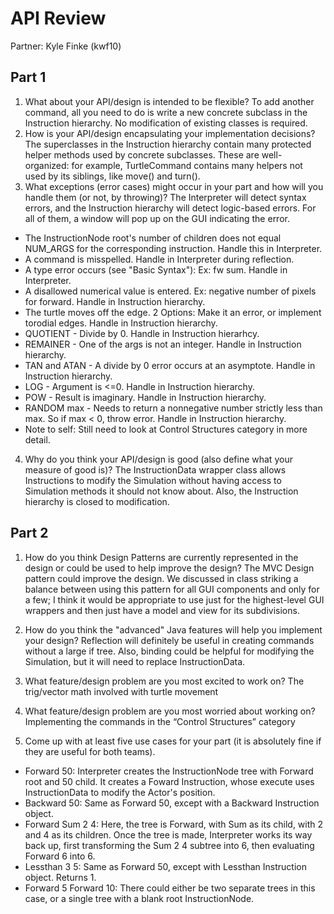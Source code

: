 # API Review
Partner: Kyle Finke (kwf10)

## Part 1
1. What about your API/design is intended to be flexible?
To add another command, all you need to do is write a new concrete subclass in the Instruction hierarchy. No modification of existing classes is required.
2. How is your API/design encapsulating your implementation decisions?
The superclasses in the Instruction hierarchy contain many protected helper methods used by concrete subclasses. These are well-organized: for example, TurtleCommand contains many helpers not used by its siblings, like move() and turn().
3. What exceptions (error cases) might occur in your part and how will you handle them (or not, by throwing)?
The Interpreter will detect syntax errors, and the Instruction hierarchy will detect logic-based errors. For
all of them, a window will pop up on the GUI indicating the error.

- The InstructionNode root's number of children does not equal NUM_ARGS for the corresponding instruction. Handle this in Interpreter.
- A command is misspelled. Handle in Interpreter during reflection.
- A type error occurs (see "Basic Syntax"): Ex: fw sum. Handle in Interpreter.
- A disallowed numerical value is entered. Ex: negative number of pixels for forward. Handle in Instruction hierarchy.
- The turtle moves off the edge. 2 Options: Make it an error, or implement torodial edges. Handle in Instruction hierarchy.
- QUOTIENT - Divide by 0. Handle in Instruction hierarhcy.
- REMAINER - One of the args is not an integer. Handle in Instruction hierarchy.
- TAN and ATAN - A divide by 0 error occurs at an asymptote. Handle in Instruction hierarchy.
- LOG - Argument is <=0. Handle in Instruction hierarchy.
- POW - Result is imaginary. Handle in Instruction hierarchy.
- RANDOM max - Needs to return a nonnegative number strictly less than max. So if max < 0, throw error. Handle in Instruction hierarchy.
- Note to self: Still need to look at Control Structures category in more detail.
 
4. Why do you think your API/design is good (also define what your measure of good is)?
The InstructionData wrapper class allows Instructions to modify the Simulation without having access to Simulation methods it should not know about. Also, the Instruction hierarchy is closed to modification.

## Part 2
1. How do you think Design Patterns are currently represented in the design or could be used to help improve the design?
The MVC Design pattern could improve the design. We discussed in class striking a balance between using this pattern for all GUI components and only for a few; I think it would be appropriate to use just for the highest-level GUI wrappers and then just have a model and view for its subdivisions.

2. How do you think the "advanced" Java features will help you implement your design?
Reflection will definitely be useful in creating commands without a large if tree. Also, binding could be helpful for modifying the Simulation, but it will need to replace InstructionData.
 
3. What feature/design problem are you most excited to work on?
The trig/vector math involved with turtle movement
 
4. What feature/design problem are you most worried about working on?
Implementing the commands in the “Control Structures” category

5. Come up with at least five use cases for your part (it is absolutely fine if they are useful for both teams).



- Forward 50: 
Interpreter creates the InstructionNode tree with Forward root and 50 child. It creates a Foward Instruction, whose execute uses InstructionData to modify the Actor's
position.
- Backward 50: 
Same as Forward 50, except with a Backward Instruction object.
- Forward Sum 2 4: 
Here, the tree is Forward, with Sum as its child, with 2 and 4 as its children. Once the tree is made, Interpreter works its way back up, first
transforming the Sum 2 4 subtree into 6, then evaluating Forward 6 into 6.
- Lessthan 3 5: 
Same as Forward 50, except with Lessthan Instruction object. Returns 1.
- Forward 5 Forward 10: 
There could either be two separate trees in this case, or a single tree with a blank root InstructionNode.